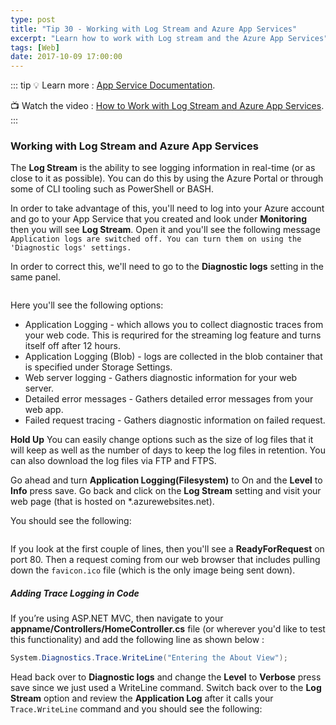 ```yaml
---
type: post
title: "Tip 30 - Working with Log Stream and Azure App Services"
excerpt: "Learn how to work with Log stream and the Azure App Services"
tags: [Web]
date: 2017-10-09 17:00:00
---
```


::: tip
:bulb: Learn more : [App Service Documentation](https://docs.microsoft.com/azure/app-service?WT.mc_id=docs-azuredevtips-azureappsdev).

:tv: Watch the video : [How to Work with Log Stream and Azure App Services](https://www.youtube.com/watch?v=wyuxnZZMeak&list=PLLasX02E8BPCNCK8Thcxu-Y-XcBUbhFWC&index=25?WT.mc_id=youtube-azuredevtips-azureappsdev).
:::

### Working with Log Stream and Azure App Services

The **Log Stream** is the ability to see logging information in real-time (or as close to it as possible). You can do this by using the Azure Portal or through some of CLI tooling such as PowerShell or BASH.

In order to take advantage of this, you'll need to log into your Azure account and go to your App Service that you created and look under **Monitoring** then you will see **Log Stream**. Open it and you'll see the following message `Application logs are switched off. You can turn them on using the 'Diagnostic logs' settings.`

In order to correct this, we'll need to go to the **Diagnostic logs** setting in the same panel.

<img :src="$withBase('/files/logstream1.png')">

Here you'll see the following options:

* Application Logging - which allows you to collect diagnostic traces from your web code. This is requrired for the streaming log feature and turns itself off after 12 hours.
* Application Logging (Blob) - logs are collected in the blob container that is specified under Storage Settings.
* Web server logging - Gathers diagnostic information for your web server.
* Detailed error messages - Gathers detailed error messages from your web app.
* Failed request tracing - Gathers diagnostic information on failed request.

**Hold Up** You can easily change options such as the size of log files that it will keep as well as the number of days to keep the log files in retention. You can also download the log files via FTP and FTPS.


Go ahead and turn **Application Logging(Filesystem)** to On and the **Level** to **Info** press save. Go back and click on the **Log Stream** setting and visit your web page (that is hosted on *.azurewebsites.net).

You should see the following:

<img :src="$withBase('/files/logstream2.png')">

If you look at the first couple of lines, then you'll see a **ReadyForRequest** on port 80. Then a request coming from our web browser that includes pulling down the `favicon.ico` file (which is the only image being sent down).

##### Adding Trace Logging in Code


If you’re using ASP.NET MVC, then navigate to your **appname/Controllers/HomeController.cs** file (or wherever you'd like to test this functionality) and add the following line as shown below :

```csharp
System.Diagnostics.Trace.WriteLine("Entering the About View");
```

Head back over to **Diagnostic logs** and change the **Level** to **Verbose** press save since we just used a WriteLine command. Switch back over to the **Log Stream** option and review the **Application Log** after it calls your `Trace.WriteLine` command and you should see the following:

<img :src="$withBase('/files/logstream3.png')">
